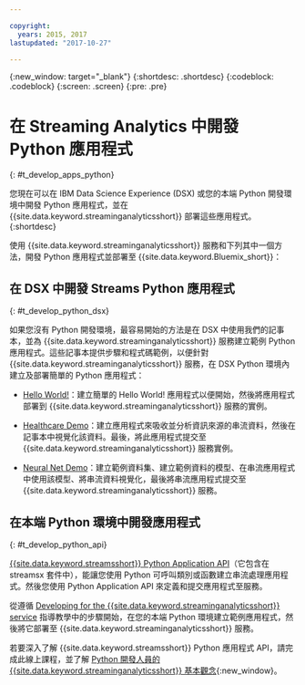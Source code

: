 ```yaml
---

copyright:
  years: 2015, 2017
lastupdated: "2017-10-27"

---
```


<!-- Attribute definitions -->
{:new_window: target="_blank"}
{:shortdesc: .shortdesc}
{:codeblock: .codeblock}
{:screen: .screen}
{:pre: .pre}

# 在 Streaming Analytics 中開發 Python 應用程式
{: #t_develop_apps_python}

您現在可以在 IBM Data Science Experience (DSX) 或您的本端 Python 開發環境中開發 Python 應用程式，並在 {{site.data.keyword.streaminganalyticsshort}} 部署這些應用程式。
{:shortdesc}

使用 {{site.data.keyword.streaminganalyticsshort}} 服務和下列其中一個方法，開發 Python 應用程式並部署至 {{site.data.keyword.Bluemix_short}}：


## 在 DSX 中開發 Streams Python 應用程式
{: #t_develop_python_dsx}

如果您沒有 Python 開發環境，最容易開始的方法是在 DSX 中使用我們的記事本，並為 {{site.data.keyword.streaminganalyticsshort}} 服務建立範例 Python 應用程式。這些記事本提供步驟和程式碼範例，以便針對 {{site.data.keyword.streaminganalyticsshort}} 服務，在 DSX Python 環境內建立及部署簡單的 Python 應用程式：

* [Hello World!](https://apsportal.ibm.com/exchange/public/entry/view/9fc33ce7301f10e21a9f92039ca9c6e8)：建立簡單的 Hello World! 應用程式以便開始，然後將應用程式部署到 {{site.data.keyword.streaminganalyticsshort}} 服務的實例。

* [Healthcare Demo](https://apsportal.ibm.com/exchange/public/entry/view/9fc33ce7301f10e21a9f92039cad29a6)：建立應用程式來吸收並分析資訊來源的串流資料，然後在記事本中視覺化該資料。最後，將此應用程式提交至 {{site.data.keyword.streaminganalyticsshort}} 服務實例。

* [Neural Net Demo](https://apsportal.ibm.com/exchange/public/entry/view/9fc33ce7301f10e21a9f92039ca60bb7)：建立範例資料集、建立範例資料的模型、在串流應用程式中使用該模型、將串流資料視覺化，最後將串流應用程式提交至 {{site.data.keyword.streaminganalyticsshort}} 服務。

## 在本端 Python 環境中開發應用程式
 {: #t_develop_python_api}

 [{{site.data.keyword.streamsshort}} Python Application API](http://ibmstreams.github.io/streamsx.documentation/docs/python/python-appapi-devguide/#50-api-features)（它包含在 streamsx 套件中），能讓您使用 Python 可呼叫類別或函數建立串流處理應用程式。然後您使用 Python Application API 來定義和提交應用程式至服務。

從遵循 [Developing for the {{site.data.keyword.streaminganalyticsshort}} service](http://ibmstreams.github.io/streamsx.documentation/docs/python/1.6/python-appapi-devguide-2a/index.html) 指導教學中的步驟開始，在您的本端 Python 環境建立範例應用程式，然後將它部署至 {{site.data.keyword.streaminganalyticsshort}} 服務。

若要深入了解 {{site.data.keyword.streamsshort}} Python 應用程式 API，請完成此線上課程，並了解 [Python 開發人員的 {{site.data.keyword.streaminganalyticsshort}} 基本觀念](https://developer.ibm.com/courses/all/streaming-analytics-basics-python-developers/){:new_window}。
